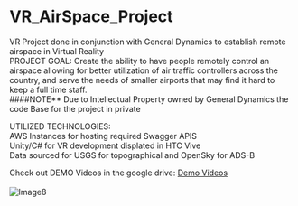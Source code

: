 # VR_AirSpace_Project
VR Project done in conjunction with General Dynamics to establish remote airspace in Virtual Reality<br/>
PROJECT GOAL: Create the ability to have people remotely control an airspace allowing for better utilization of air traffic controllers across the country, and serve the needs of smaller airports that may find it hard to keep a full time staff.<br/>
####NOTE** Due to Intellectual Property owned by General Dynamics the code Base for the project in private<br/>

UTILIZED TECHNOLOGIES:<br/>
AWS Instances for hosting required Swagger APIS<br/>
Unity/C# for VR development displated in HTC Vive<br/>
Data sourced for USGS for topographical and OpenSky for ADS-B<br/>

Check out DEMO Videos in the google drive:
[Demo Videos](https://drive.google.com/open?id=1ClMui-ufktOjVSKXsIXiiInFr-4mH1zO)
<br/>
<br/>
![Image8](https://github.com/BryanMThomas/VR_AirSpace_Project/blob/master/Demo_Photos/Screenshot7.png)
